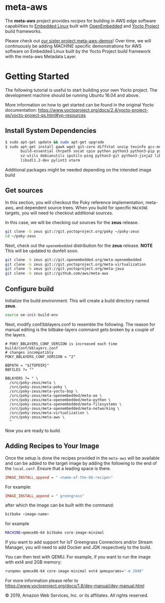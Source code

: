 # meta-aws

The **meta-aws** project provides *recipes* for building in AWS edge software capabilities to [Embedded Linux](https://elinux.org) built with [OpenEmbedded](https://www.openembedded.org) and [Yocto Project](https://www.yoctoproject.org/) build frameworks.

Please check out [our sister project meta-aws-demos](https://github.com/aws-samples/meta-aws-demos)!  Over time, we will continuously be adding MACHINE specific demonstrations for AWS software on Embedded Linux built by the Yocto Project build framework with the meta-aws Metadata Layer.

# Getting Started

The following tutorial is useful to start building your own Yocto project. The development machine should be running Ubuntu 16.04 and above.

More information on how to get started can be found in the original Yocto documentation: https://www.yoctoproject.org/docs/2.4/yocto-project-qs/yocto-project-qs.html#yp-resources

## Install System Dependencies

```bash
$ sudo apt-get update && sudo apt-get upgrade
$ sudo apt-get install gawk wget git-core diffstat unzip texinfo gcc-multilib \
       build-essential chrpath socat cpio python python3 python3-pip python3-pexpect \
       xz-utils debianutils iputils-ping python3-git python3-jinja2 libegl1-mesa \
       libsdl1.2-dev pylint3 xterm
```

Additional packages might be needed depending on the intended image build

## Get sources

In this section, you will checkout the Poky reference implementation, meta-aws, and dependent source trees.  When you build for specific `MACHINE` targets, you will need to checkout additional sources.

In this case, we will be checking out sources for the **zeus** release.

```bash
git clone -b zeus git://git.yoctoproject.org/poky ~/poky-zeus
cd ~/poky-zeus
```

Next, check out the `openembedded` distribution for the **zeus**
release.  **NOTE** This will be updated to dunfell soon.

```bash
git clone -b zeus git://git.openembedded.org/meta-openembedded
git clone -b zeus git://git.yoctoproject.org/meta-virtualization
git clone -b zeus git://git.yoctoproject.org/meta-java
git clone -b zeus git://github.com/aws/meta-aws
```

## Configure build

Initialize the build environment. This will create a build directory named **zeus**.

```bash
source oe-init-build-env
```

Next, modify conf/bblayers.conf to resemble the following.  The reason
for manual editing is the bitbake-layers command gets broken by a
couple of the layers.

```text
# POKY_BBLAYERS_CONF_VERSION is increased each time build/conf/bblayers.conf
# changes incompatibly
POKY_BBLAYERS_CONF_VERSION = "2"

BBPATH = "${TOPDIR}"
BBFILES ?= ""

BBLAYERS ?= " \
  /src/poky-zeus/meta \
  /src/poky-zeus/meta-poky \
  /src/poky-zeus/meta-yocto-bsp \
  /src/poky-zeus/meta-openembedded/meta-oe \
  /src/poky-zeus/meta-openembedded/meta-python \
  /src/poky-zeus/meta-openembedded/meta-filesystems \
  /src/poky-zeus/meta-openembedded/meta-networking \
  /src/poky-zeus/meta-virtualization \
  /src/poky-zeus/meta-aws \
  "
```

Now you are ready to build.

## Adding Recipes to Your Image

Once the setup is done the recipes provided in the `meta-aws` will be available and can be added to the target image by adding the following to the end of the `local.conf`.  Ensure that a leading space is there.

```cfg
IMAGE_INSTALL_append = " <name-of-the-bb-recipe>"
```

For example:

```cfg
IMAGE_INSTALL_append = " greengrass"
```

after which the image can be built with the command:

```bash
bitbake <image-name>
```

for example

```bash
MACHINE=qemux86-64 bitbake core-image-minimal
```

If you want to add support for IoT Greengrass Connectors and/or Stream
Manager, you will need to add Docker and JDK respectively to the build.

You can then test with QEMU.  For example, if you want to run the image with ext4 and 2GB memory:

```bash
runqemu qemux86-64 core-image-minimal ext4 qemuparams="-m 2048"
```

For more information please refer to https://www.yoctoproject.org/docs/1.8/dev-manual/dev-manual.html

© 2019, Amazon Web Services, Inc. or its affiliates. All rights reserved.
